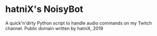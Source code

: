 # hatniX's NoisyBot
A quick'n'dirty Python script to handle audio commands on my Twitch channel.
Public domain written by hatniX, 2019

